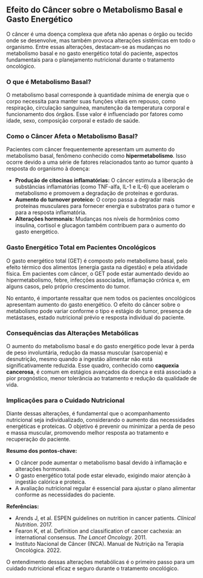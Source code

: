 
## Efeito do Câncer sobre o Metabolismo Basal e Gasto Energético

O câncer é uma doença complexa que afeta não apenas o órgão ou tecido onde se desenvolve, mas também provoca alterações sistêmicas em todo o organismo. Entre essas alterações, destacam-se as mudanças no metabolismo basal e no gasto energético total do paciente, aspectos fundamentais para o planejamento nutricional durante o tratamento oncológico.

### O que é Metabolismo Basal?

O metabolismo basal corresponde à quantidade mínima de energia que o corpo necessita para manter suas funções vitais em repouso, como respiração, circulação sanguínea, manutenção da temperatura corporal e funcionamento dos órgãos. Esse valor é influenciado por fatores como idade, sexo, composição corporal e estado de saúde.

### Como o Câncer Afeta o Metabolismo Basal?

Pacientes com câncer frequentemente apresentam um aumento do metabolismo basal, fenômeno conhecido como **hipermetabolismo**. Isso ocorre devido a uma série de fatores relacionados tanto ao tumor quanto à resposta do organismo à doença:

- **Produção de citocinas inflamatórias:** O câncer estimula a liberação de substâncias inflamatórias (como TNF-alfa, IL-1 e IL-6) que aceleram o metabolismo e promovem a degradação de proteínas e gorduras.
- **Aumento do turnover proteico:** O corpo passa a degradar mais proteínas musculares para fornecer energia e substratos para o tumor e para a resposta inflamatória.
- **Alterações hormonais:** Mudanças nos níveis de hormônios como insulina, cortisol e glucagon também contribuem para o aumento do gasto energético.

### Gasto Energético Total em Pacientes Oncológicos

O gasto energético total (GET) é composto pelo metabolismo basal, pelo efeito térmico dos alimentos (energia gasta na digestão) e pela atividade física. Em pacientes com câncer, o GET pode estar aumentado devido ao hipermetabolismo, febre, infecções associadas, inflamação crônica e, em alguns casos, pelo próprio crescimento do tumor.

No entanto, é importante ressaltar que nem todos os pacientes oncológicos apresentam aumento do gasto energético. O efeito do câncer sobre o metabolismo pode variar conforme o tipo e estágio do tumor, presença de metástases, estado nutricional prévio e resposta individual do paciente.

### Consequências das Alterações Metabólicas

O aumento do metabolismo basal e do gasto energético pode levar à perda de peso involuntária, redução da massa muscular (sarcopenia) e desnutrição, mesmo quando a ingestão alimentar não está significativamente reduzida. Esse quadro, conhecido como **caquexia cancerosa**, é comum em estágios avançados da doença e está associado a pior prognóstico, menor tolerância ao tratamento e redução da qualidade de vida.

### Implicações para o Cuidado Nutricional

Diante dessas alterações, é fundamental que o acompanhamento nutricional seja individualizado, considerando o aumento das necessidades energéticas e proteicas. O objetivo é prevenir ou minimizar a perda de peso e massa muscular, promovendo melhor resposta ao tratamento e recuperação do paciente.

**Resumo dos pontos-chave:**
- O câncer pode aumentar o metabolismo basal devido à inflamação e alterações hormonais.
- O gasto energético total pode estar elevado, exigindo maior atenção à ingestão calórica e proteica.
- A avaliação nutricional regular é essencial para ajustar o plano alimentar conforme as necessidades do paciente.

**Referências:**
- Arends J, et al. ESPEN guidelines on nutrition in cancer patients. *Clinical Nutrition*. 2017.
- Fearon K, et al. Definition and classification of cancer cachexia: an international consensus. *The Lancet Oncology*. 2011.
- Instituto Nacional de Câncer (INCA). Manual de Nutrição na Terapia Oncológica. 2022.

O entendimento dessas alterações metabólicas é o primeiro passo para um cuidado nutricional eficaz e seguro durante o tratamento oncológico.
```
